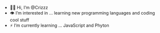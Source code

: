 - 👋🏻 Hi, I’m @Crizzz
- 👁️ I’m interested in ... learning new programming languages and coding cool stuff
- ⚡ I’m currently learning ... JavaScript and Phyton
<!---
criz/criz is a ✨ special ✨ repository because its `README.md` (this file) appears on your GitHub profile.
You can click the Preview link to take a look at your changes.
--->
